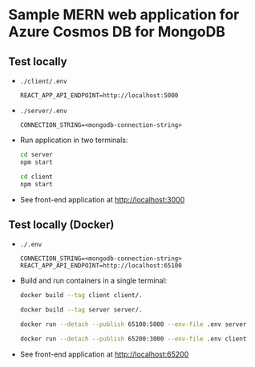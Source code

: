 # Sample MERN web application for Azure Cosmos DB for MongoDB

## Test locally

- `./client/.env`

    ```env
    REACT_APP_API_ENDPOINT=http://localhost:5000
    ```

- `./server/.env`

    ```env
    CONNECTION_STRING=<mongodb-connection-string>
    ```

- Run application in two terminals:

    ```bash
    cd server
    npm start
    ```

    ```bash
    cd client
    npm start
    ```

- See front-end application at <http://localhost:3000>

## Test locally (Docker)

- `./.env`

    ```env
    CONNECTION_STRING=<mongodb-connection-string>
    REACT_APP_API_ENDPOINT=http://localhost:65100
    ```

- Build and run containers in a single terminal:

    ```bash
    docker build --tag client client/.

    docker build --tag server server/.

    docker run --detach --publish 65100:5000 --env-file .env server

    docker run --detach --publish 65200:3000 --env-file .env client
    ```

- See front-end application at <http://localhost:65200>